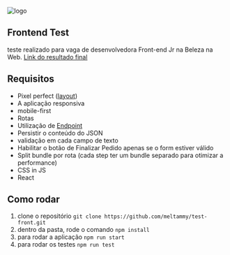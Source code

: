 ![logo](https://res.cloudinary.com/beleza-na-web/image/upload/f_auto,fl_progressive,q_auto:eco/v1/blz/assets-store/0.0.262/images/store/1/logo_2x.png)

## Frontend Test
teste realizado para vaga de desenvolvedora Front-end Jr na Beleza na Web.
[Link do resultado final](http://meltammy-blznaweb.surge.sh/payment)
## Requisitos
- Pixel perfect ([layout](https://projects.invisionapp.com/prototype/font-test-cji0j0khf005c1t0132358e8k))
- A aplicação responsiva
- mobile-first
- Rotas
- Utilização de [Endpoint](http://www.mocky.io/v2/5b15c4923100004a006f3c07)
- Persistir o conteúdo do JSON
- validação em cada campo de texto
- Habilitar o botão de Finalizar Pedido apenas se o form estiver válido
- Split bundle por rota (cada step ter um bundle separado para otimizar a performance)
- CSS in JS
- React

## Como rodar
1. clone o repositório
`git clone https://github.com/meltammy/test-front.git`
2. dentro da pasta, rode o comando
`npm install`
3. para rodar a aplicação
`npm run start`
4. para rodar os testes
`npm run test`